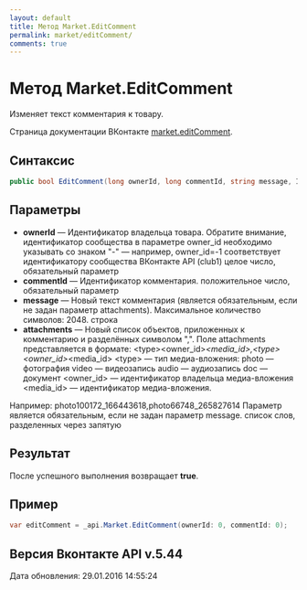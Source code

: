 ```yaml
---
layout: default
title: Метод Market.EditComment
permalink: market/editComment/
comments: true
---
```

# Метод Market.EditComment
Изменяет текст комментария к товару.

Страница документации ВКонтакте [market.editComment](https://vk.com/dev/market.editComment).

## Синтаксис
``` csharp
public bool EditComment(long ownerId, long commentId, string message, IEnumerable<MediaAttachment> attachments = null)
```

## Параметры
+ **ownerId** — Идентификатор владельца товара. 
Обратите внимание, идентификатор сообщества в параметре owner_id необходимо указывать со знаком "-" — например, owner_id=-1 соответствует идентификатору сообщества ВКонтакте API (club1)  целое число, обязательный параметр
+ **commentId** — Идентификатор комментария. положительное число, обязательный параметр
+ **message** — Новый текст комментария (является обязательным, если не задан параметр attachments). 
Максимальное количество символов: 2048. строка
+ **attachments** — Новый список объектов, приложенных к комментарию и разделённых символом ",". Поле attachments представляется в формате:
&lt;type&gt;&lt;owner_id&gt;_&lt;media_id&gt;,&lt;type&gt;&lt;owner_id&gt;_&lt;media_id&gt;
&lt;type&gt; — тип медиа-вложения:
photo — фотография 
video — видеозапись 
audio — аудиозапись 
doc — документ
&lt;owner_id&gt; — идентификатор владельца медиа-вложения 
&lt;media_id&gt; — идентификатор медиа-вложения. 

Например:
photo100172_166443618,photo66748_265827614
Параметр является обязательным, если не задан параметр message. список слов, разделенных через запятую

## Результат
После успешного выполнения возвращает **true**.

## Пример
``` csharp
var editComment = _api.Market.EditComment(ownerId: 0, commentId: 0);
```

## Версия Вконтакте API v.5.44
Дата обновления: 29.01.2016 14:55:24

